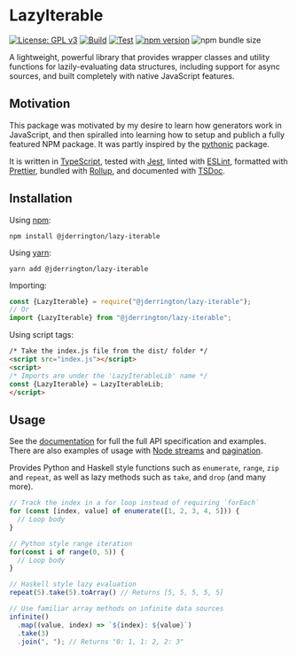# LazyIterable

[![License: GPL v3](https://img.shields.io/badge/License-GPLv3-blue.svg)](https://www.gnu.org/licenses/gpl-3.0)
[![Build](https://github.com/JamesErrington/lazy-iterable/actions/workflows/build.yaml/badge.svg?branch=master)](https://github.com/JamesErrington/lazy-iterable/actions/workflows/build.yaml)
[![Test](https://github.com/JamesErrington/lazy-iterable/actions/workflows/test.yaml/badge.svg?branch=master)](https://github.com/JamesErrington/lazy-iterable/actions/workflows/test.yaml)
[![npm version](https://badge.fury.io/js/%40jderrington%2Flazy-iterable.svg)](https://badge.fury.io/js/%40jderrington%2Flazy-iterable)
![npm bundle size](https://img.shields.io/bundlephobia/min/@jderrington/lazy-iterable)

A lightweight, powerful library that provides wrapper classes and utility functions for lazily-evaluating data structures, including support for async sources, and built completely with native JavaScript features.

## Motivation

This package was motivated by my desire to learn how generators work in JavaScript, and then spiralled into learning how to setup and publich a fully featured NPM package. It was partly inspired by the [pythonic](https://github.com/assister-ai/pythonic) package.

It is written in [TypeScript](https://www.typescriptlang.org/), tested with [Jest](https://jestjs.io/), linted with [ESLint](https://eslint.org/), formatted with [Prettier](https://prettier.io/), bundled with [Rollup](https://rollupjs.org/guide/en/), and documented with [TSDoc](https://tsdoc.org/).

## Installation

Using [npm](https://www.npmjs.com/):
```shell
npm install @jderrington/lazy-iterable
```

Using [yarn](https://yarnpkg.com/):
```shell
yarn add @jderrington/lazy-iterable
```

Importing:
```javascript
const {LazyIterable} = require("@jderrington/lazy-iterable");
// Or
import {LazyIterable} from "@jderrington/lazy-iterable";
```

Using script tags:
```html
/* Take the index.js file from the dist/ folder */
<script src="index.js"></script>
<script>
/* Imports are under the 'LazyIterableLib' name */
const {LazyIterable} = LazyIterableLib;
</script>
```

## Usage

See the [documentation](https://jameserrington.github.io/lazy-iterable/) for full the full API specification and examples. There are also examples of usage with [Node streams](https://github.com/JamesErrington/lazy-iterable/blob/master/examples/streams.ts) and [pagination](https://github.com/JamesErrington/lazy-iterable/blob/master/examples/pagination.ts).

Provides Python and Haskell style functions such as `enumerate`, `range`, `zip` and `repeat`, as well as lazy methods such as `take`, and `drop` (and many more).

```javascript
// Track the index in a for loop instead of requiring `forEach`
for (const [index, value] of enumerate([1, 2, 3, 4, 5])) {
  // Loop body
}

// Python style range iteration
for(const i of range(0, 5)) {
  // Loop body
}

// Haskell style lazy evaluation
repeat(5).take(5).toArray() // Returns [5, 5, 5, 5, 5]

// Use familiar array methods on infinite data sources
infinite()
  .map((value, index) => `${index}: ${value}`)
  .take(3)
  .join(", "); // Returns "0: 1, 1: 2, 2: 3"

```
